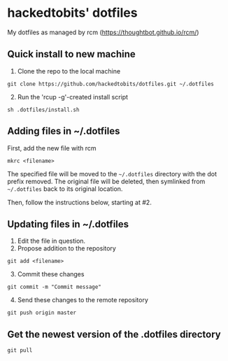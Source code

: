# hackedtobits' dotfiles
My dotfiles as managed by rcm (https://thoughtbot.github.io/rcm/)

## Quick install to new machine
1. Clone the repo to the local machine
  ```
  git clone https://github.com/hackedtobits/dotfiles.git ~/.dotfiles
  ```
2. Run the 'rcup -g'-created install script
  ```
  sh .dotfiles/install.sh
  ```

## Adding files in ~/.dotfiles
  First, add the new file with rcm
  ```
  mkrc <filename>
  ```
  The specified file will be moved to the `~/.dotfiles` directory with the
  dot prefix removed. The original file will be deleted,
  then symlinked from `~/.dotfiles` back to its original location.

  Then, follow the instructions below, starting at #2.

## Updating files in ~/.dotfiles
1. Edit the file in question.
2. Propose addition to the repository
  ```
  git add <filename>
  ```
3. Commit these changes
  ```
  git commit -m "Commit message"
  ```
4. Send these changes to the remote repository
  ```
  git push origin master
  ```

## Get the newest version of the .dotfiles directory
```
git pull
```

